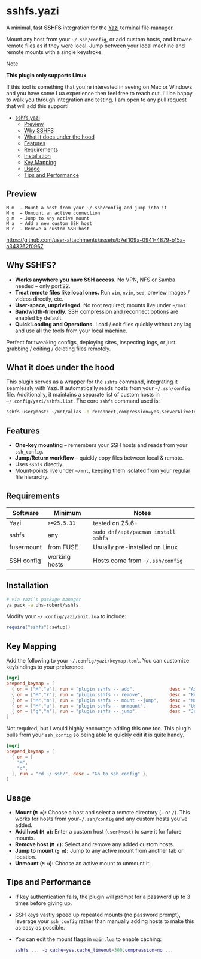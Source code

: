 # sshfs.yazi

A minimal, fast **SSHFS** integration for the [Yazi](https://github.com/sxyazi/yazi) terminal file‑manager.

Mount any host from your `~/.ssh/config`, or add custom hosts, and browse remote files as if they were local. Jump between your local machine and remote mounts with a single keystroke.

> [!NOTE]
>
> **This plugin only supports Linux**
>
> If this tool is something that you're interested in seeing on Mac or Windows and you have some Lua experience then feel free to reach out. I'll be happy to walk you through integration and testing. I am open to any pull request that will add this support!

<!--toc:start-->

- [sshfs.yazi](@sshfs.yazi)
  - [Preview](#preview)
  - [Why SSHFS](#why-sshfs)
  - [What it does under the hood](#what-it-does-under-the-hood)
  - [Features](#features)
  - [Requirements](#requirements)
  - [Installation](#installation)
  - [Key Mapping](#key-mapping)
  - [Usage](#usage)
  - [Tips and Performance](#tips-and-performance)
  <!--toc:end-->

## Preview

```text
M m  → Mount a host from your ~/.ssh/config and jump into it
M u  → Unmount an active connection
g m  → Jump to any active mount
M a  → Add a new custom SSH host
M r  → Remove a custom SSH host
```

https://github.com/user-attachments/assets/b7ef109a-0941-4879-b15a-a343262f0967


## Why SSHFS?

- **Works anywhere you have SSH access.** No VPN, NFS or Samba needed – only port 22.
- **Treat remote files like local ones.** Run `vim`, `nvim`, `sed`, preview images / videos directly, etc.
- **User‑space, unprivileged.** No root required; mounts live under `~/mnt`.
- **Bandwidth‑friendly.** SSH compression and reconnect options are enabled by default.
- **Quick Loading and Operations.** Load / edit files quickly without any lag and use all the tools from your local machine.

Perfect for tweaking configs, deploying sites, inspecting logs, or just grabbing / editing / deleting files remotely.

## What it does under the hood

This plugin serves as a wrapper for the `sshfs` command, integrating it seamlessly with Yazi. It automatically reads hosts from your `~/.ssh/config` file. Additionally, it maintains a separate list of custom hosts in `~/.config/yazi/sshfs.list`. The core `sshfs` command used is:

```sh
sshfs user@host: ~/mnt/alias -o reconnect,compression=yes,ServerAliveInterval=15,ServerAliveCountMax=3
```

## Features

- **One‑key mounting** – remembers your SSH hosts and reads from your `ssh_config`.
- **Jump/Return workflow** – quickly copy files between local & remote.
- Uses `sshfs` directly.
- Mount‑points live under `~/mnt`, keeping them isolated from your regular file hierarchy.

## Requirements

| Software   | Minimum       | Notes                               |
| ---------- | ------------- | ----------------------------------- |
| Yazi       | `>=25.5.31`   | tested on 25.6+                     |
| sshfs      | any           | `sudo dnf/apt/pacman install sshfs` |
| fusermount | from FUSE     | Usually pre-installed on Linux      |
| SSH config | working hosts | Hosts come from `~/.ssh/config`     |

## Installation

```sh
# via Yazi’s package manager
ya pack -a uhs-robert/sshfs
```

Modify your `~/.config/yazi/init.lua` to include:

```lua
require("sshfs"):setup()
```

## Key Mapping

Add the following to your `~/.config/yazi/keymap.toml`. You can customize keybindings to your preference.

```toml
[mgr]
prepend_keymap = [
  { on = ["M","a"], run = "plugin sshfs -- add",             desc = "Add SSH host" },
  { on = ["M","r"], run = "plugin sshfs -- remove",          desc = "Remove SSH host" },
  { on = ["M","m"], run = "plugin sshfs -- mount --jump",    desc = "Mount & jump" },
  { on = ["M","u"], run = "plugin sshfs -- unmount",         desc = "Unmount SSHFS" },
  { on = ["g","m"], run = "plugin sshfs -- jump",            desc = "Jump to mount" },
]
```

Not required, but I would highly encourage adding this one too. This plugin pulls from your `ssh_config` so being able to quickly edit it is quite handy.

```toml
[mgr]
prepend_keymap = [
  { on = [
    "M",
    "c",
  ], run = "cd ~/.ssh/", desc = "Go to ssh config" },
]
```

## Usage

- **Mount (`M m`):** Choose a host and select a remote directory (`~` or `/`). This works for hosts from your`~/.ssh/config` and any custom hosts you've added.
- **Add host (`M a`):** Enter a custom host (`user@host`) to save it for future mounts.
- **Remove host (`M r`):** Select and remove any added custom hosts.
- **Jump to mount (`g m`):** Jump to any active mount from another tab or location.
- **Unmount (`M u`):** Choose an active mount to unmount it.

## Tips and Performance

- If key authentication fails, the plugin will prompt for a password up to 3 times before giving up.
- SSH keys vastly speed up repeated mounts (no password prompt), leverage your `ssh_config` rather than manually adding hosts to make this as easy as possible.
- You can edit the mount flags in `main.lua` to enable caching:

  ```lua
  sshfs ... -o cache=yes,cache_timeout=300,compression=no ...
  ```
